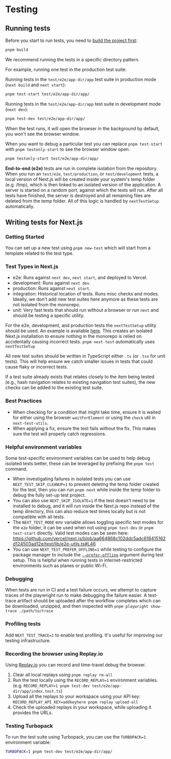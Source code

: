 # Testing

## Running tests

Before you start to run tests, you need to [build the project first](./building.md):

```bash
pnpm build
```

We recommend running the tests in a specific directory pattern.

For example, running one test in the production test suite:

Running tests in the `test/e2e/app-dir/app` test suite in production mode (`next build` and `next start`):

```sh
pnpm test-start test/e2e/app-dir/app/
```

Running tests in the `test/e2e/app-dir/app` test suite in development mode (`next dev`):

```sh
pnpm test-dev test/e2e/app-dir/app/
```

When the test runs, it will open the browser in the background by default, you won't see the browser window.

When you want to debug a particular test you can replace
`pnpm test-start` with `pnpm testonly-start` to see the browser window open.

```sh
pnpm testonly-start test/e2e/app-dir/app/
```

**End-to-end (e2e)** tests are run in complete isolation from the repository.
When you run an `test/e2e`, `test/production`, or `test/development` tests,
a local version of Next.js will be created inside your system's temp folder (e.g. /tmp),
which is then linked to an isolated version of the application.
A server is started on a random port, against which the tests will run.
After all tests have finished, the server is destroyed and all remaining files are deleted from the temp folder.
All of this logic is handled by `nextTestSetup` automatically.

## Writing tests for Next.js

### Getting Started

You can set up a new test using `pnpm new-test` which will start from a template related to the test type.

### Test Types in Next.js

- e2e: Runs against `next dev`, `next start`, and deployed to Vercel.
- development: Runs against `next dev`.
- production: Runs against `next start`.
- integration: Historical location of tests.
  Runs misc checks and modes.
  Ideally, we don't add new test suites here anymore as these tests are not isolated from the monorepo.
- unit: Very fast tests that should run without a browser or run `next` and should be testing a specific utility.

For the e2e, development, and production tests the `nextTestSetup` utility should be used.
An example is available [here](../../test/e2e/example.txt).
This creates an isolated Next.js installation
to ensure nothing in the monorepo is relied on accidentally causing incorrect tests.
`pnpm next-test` automatically uses `nextTestSetup`

All new test suites should be written in TypeScript either `.ts` (or `.tsx` for unit tests).
This will help ensure we catch smaller issues in tests that could cause flaky or incorrect tests.

If a test suite already exists that relates closely to the item being tested
(e.g., hash navigation relates to existing navigation test suites),
the new checks can be added to the existing test suite.

### Best Practices

- When checking for a condition that might take time,
  ensure it is waited for either using the browser `waitForElement` or using the `check` util in `next-test-utils`.
- When applying a fix, ensure the test fails without the fix.
  This makes sure the test will properly catch regressions.

### Helpful environment variables

Some test-specific environment variables can be used to help debug isolated tests better,
these can be leveraged by prefixing the `pnpm test` command.

- When investigating failures in isolated tests you can use
  `NEXT_TEST_SKIP_CLEANUP=1` to prevent deleting the temp folder created for the test,
  then you can run `pnpm next` while inside the temp folder to debug the fully set-up test project.
- You can also use `NEXT_SKIP_ISOLATE=1` if the test doesn't need to be installed to debug,
  and it will run inside the Next.js repo instead of the temp directory,
  this can also reduce test times locally but is not compatible with all tests.
- The `NEXT_TEST_MODE` env variable allows toggling specific test modes for the `e2e` folder,
  it can be used when not using `pnpm test-dev` or `pnpm test-start` directly.
  Valid test modes can be seen here:
  https://github.com/vercel/next.js/blob/aa664868c102ddc5adc618415162d124503ad12e/test/lib/e2e-utils.ts#L46
- You can use `NEXT_TEST_PREFER_OFFLINE=1` while testing to configure the package manager to include the
  [`--prefer-offline`](https://pnpm.io/cli/install#--prefer-offline) argument during test setup.
  This is helpful when running tests in internet-restricted environments such as planes or public Wi-Fi.

### Debugging

When tests are run in CI and a test failure occurs,
we attempt to capture traces of the playwright run to make debugging the failure easier.
A test-trace artifact should be uploaded after the workflow completes which can be downloaded, unzipped,
and then inspected with `pnpm playwright show-trace ./path/to/trace`

### Profiling tests

Add `NEXT_TEST_TRACE=1` to enable test profiling. It's useful for improving our testing infrastructure.

### Recording the browser using Replay.io

Using [Replay.io](https://www.replay.io/) you can record and time-travel debug the browser.

1. Clear all local replays using `pnpm replay rm-all`
2. Run the test locally using the `RECORD_REPLAY=1` environment variables.
   (e.g. `RECORD_REPLAY=1 pnpm test-dev test/e2e/app-dir/app/index.test.ts`)
3. Upload all the replays to your workspace using your API key:
   `RECORD_REPLAY_API_KEY=addkeyhere pnpm replay upload-all`
4. Check the uploaded replays in your workspace, while uploading it provides the URLs.

### Testing Turbopack

To run the test suite using Turbopack, you can use the `TURBOPACK=1` environment variable:

```sh
TURBOPACK=1 pnpm test-dev test/e2e/app-dir/app/
```
